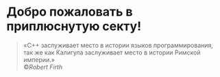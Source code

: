 # Добро пожаловать в приплюснутую секту!

> «C++ заслуживает место в истории языков программирования,\
так же как Калигула заслуживает место в истории Римской империи.»\
©*Robert Firth*

### 
